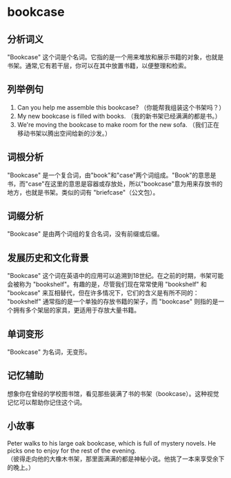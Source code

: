 # bookcase

## 分析词义

  

"Bookcase" 这个词是个名词。它指的是一个用来堆放和展示书籍的对象，也就是书架。通常,它有若干层，你可以在其中放置书籍，以便整理和检索。

  

## 列举例句

  

1.  Can you help me assemble this bookcase? （你能帮我组装这个书架吗？）
2.  My new bookcase is filled with books. （我的新书架已经满满的都是书。）
3.  We're moving the bookcase to make room for the new sofa. （我们正在移动书架以腾出空间给新的沙发。）

  

## 词根分析

  

"Bookcase" 是一个复合词，由"book"和"case"两个词组成。"Book"的意思是书，而"case"在这里的意思是容器或存放处，所以"bookcase"意为用来存放书的地方，也就是书架。类似的词有 "briefcase"（公文包）。

  

## 词缀分析

  

"Bookcase" 是由两个词组的复合名词，没有前缀或后缀。

  

## 发展历史和文化背景

  

"Bookcase" 这个词在英语中的应用可以追溯到18世纪。在之前的时期，书架可能会被称为 "bookshelf"。有趣的是，尽管我们现在常常使用 "bookshelf" 和 "bookcase" 来互相替代，但在许多情况下，它们的含义是有所不同的： "bookshelf" 通常指的是一个单独的存放书籍的架子，而 "bookcase" 则指的是一个拥有多个架层的家具，更适用于存放大量书籍。

  

## 单词变形

  

"Bookcase" 为名词，无变形。

  

## 记忆辅助

  

想象你在曾经的学校图书馆，看见那些装满了书的书架（bookcase）。这种视觉记忆可以帮助你记住这个词。

  

## 小故事

  

Peter walks to his large oak bookcase, which is full of mystery novels. He picks one to enjoy for the rest of the evening.  
（彼得走向他的大橡木书架，那里面满满的都是神秘小说。他挑了一本来享受余下的晚上。）
